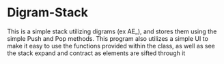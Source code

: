 # Digram-Stack
This is a simple stack utilizing digrams (ex AE_), and stores them using the simple Push and Pop methods.
This program also utilizes a simple UI to make it easy to use the functions provided within the class, as well as see the stack expand and contract
as elements are sifted through it
